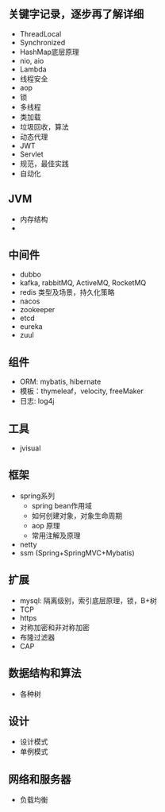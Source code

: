 ## 关键字记录，逐步再了解详细
* ThreadLocal
* Synchronized
* HashMap底层原理
* nio, aio
* Lambda
* 线程安全
* aop
* 锁
* 多线程
* 类加载
* 垃圾回收，算法
* 动态代理
* JWT
* Servlet
* 规范，最佳实践
* 自动化

## JVM
* 内存结构
* 

## 中间件
* dubbo
* kafka, rabbitMQ, ActiveMQ, RocketMQ
* redis 类型及场景，持久化策略
* nacos
* zookeeper
* etcd
* eureka
* zuul

## 组件
* ORM: mybatis, hibernate
* 模板：thymeleaf，velocity, freeMaker
* 日志: log4j

## 工具
* jvisual

## 框架
* spring系列
    * spring bean作用域
    * 如何创建对象，对象生命周期
    * aop 原理
    * 常用注解及原理
* netty
* ssm (Spring+SpringMVC+Mybatis)

## 扩展
* mysql: 隔离级别，索引底层原理，锁，B+树
* TCP
* https
* 对称加密和非对称加密
* 布隆过滤器
* CAP

## 数据结构和算法
* 各种树

## 设计
* 设计模式
* 单例模式

## 网络和服务器
* 负载均衡
